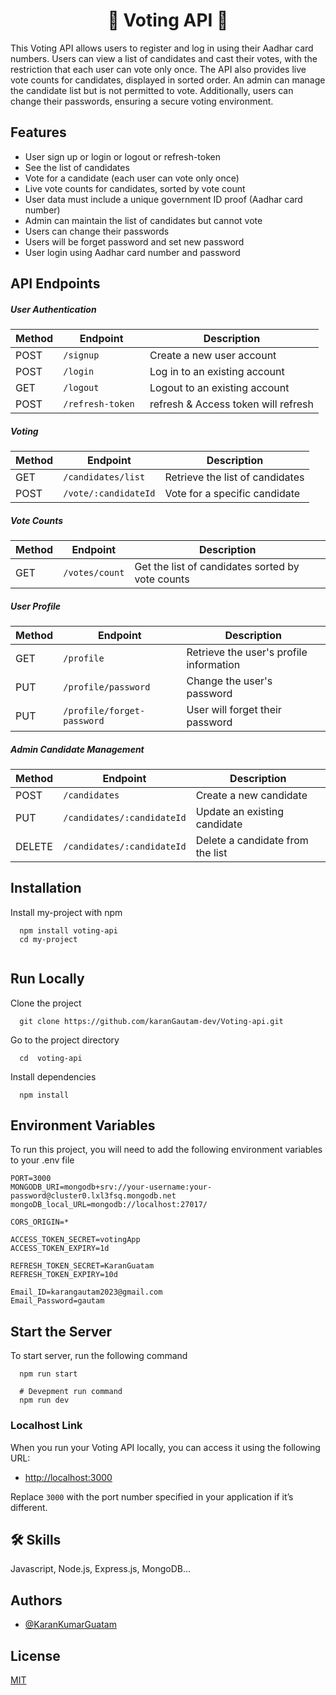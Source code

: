 <h1 align="center" id="title">🎉 Voting API 🎉</h1>

This Voting API allows users to register and log in using their Aadhar card numbers. Users can view a list of candidates and cast their votes, with the restriction that each user can vote only once. The API also provides live vote counts for candidates, displayed in sorted order. An admin can manage the candidate list but is not permitted to vote. Additionally, users can change their passwords, ensuring a secure voting environment.

## Features

- User sign up or login or logout or refresh-token
- See the list of candidates
- Vote for a candidate (each user can vote only once)
- Live vote counts for candidates, sorted by vote count
- User data must include a unique government ID proof (Aadhar card number)
- Admin can maintain the list of candidates but cannot vote
- Users can change their passwords
- Users will be forget password and set new password
- User login using Aadhar card number and password

## API Endpoints

##### User Authentication

| Method | Endpoint            | Description                          |
| ------ | ------------------- | ------------------------------------ |
| POST   | `/signup`         | Create a new user account            |
| POST   | `/login`          | Log in to an existing account        |
| GET    | `/logout`         | Logout to an existing account        |
| POST   | `/refresh-token ` | refresh & Access token will refresh |

##### Voting

| Method | Endpoint               | Description                     |
| ------ | ---------------------- | ------------------------------- |
| GET    | `/candidates/list`   | Retrieve the list of candidates |
| POST   | `/vote/:candidateId` | Vote for a specific candidate   |

##### Vote Counts

| Method | Endpoint         | Description                                      |
| ------ | ---------------- | ------------------------------------------------ |
| GET    | `/votes/count` | Get the list of candidates sorted by vote counts |

##### User Profile

| Method | Endpoint                      | Description                             |
| ------ | ----------------------------- | --------------------------------------- |
| GET    | `/profile`                  | Retrieve the user's profile information |
| PUT    | `/profile/password`         | Change the user's password              |
| PUT    | `/profile/forget-password ` | User will forget their password         |

##### Admin Candidate Management

| Method | Endpoint                     | Description                      |
| ------ | ---------------------------- | -------------------------------- |
| POST   | `/candidates`              | Create a new candidate           |
| PUT    | `/candidates/:candidateId` | Update an existing candidate     |
| DELETE | `/candidates/:candidateId` | Delete a candidate from the list |

## Installation

Install my-project with npm

```
  npm install voting-api
  cd my-project
  
```

## Run Locally

Clone the project

```
  git clone https://github.com/karanGautam-dev/Voting-api.git
```

Go to the project directory

```
  cd  voting-api
```

Install dependencies

```
  npm install
```

## Environment Variables

To run this project, you will need to add the following environment variables to your .env file

```
PORT=3000
MONGODB_URI=mongodb+srv://your-username:your-password@cluster0.lxl3fsq.mongodb.net
mongoDB_local_URL=mongodb://localhost:27017/

CORS_ORIGIN=*

ACCESS_TOKEN_SECRET=votingApp
ACCESS_TOKEN_EXPIRY=1d

REFRESH_TOKEN_SECRET=KaranGuatam
REFRESH_TOKEN_EXPIRY=10d

Email_ID=karangautam2023@gmail.com
Email_Password=gautam
```

## Start the Server

To start server, run the following command

```
  npm run start

  # Devepment run command
  npm run dev
```

### Localhost Link

When you run your Voting API locally, you can access it using the following URL:

- [http://localhost:3000](http://localhost:3000)

Replace `3000` with the port number specified in your application if it’s different.

## 🛠 Skills

Javascript, Node.js, Express.js, MongoDB...

## Authors

- [@KaranKumarGuatam](https://github.com/karanGautam-dev)

## License

[MIT](https://choosealicense.com/licenses/mit/)
